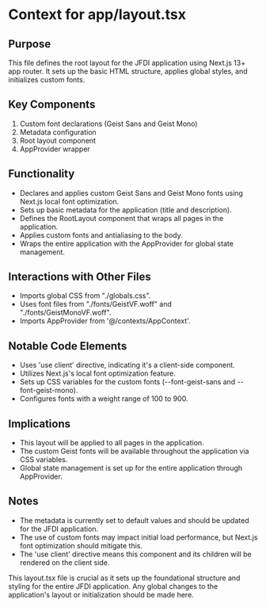 # Context for app/layout.tsx

## Purpose
This file defines the root layout for the JFDI application using Next.js 13+ app router. It sets up the basic HTML structure, applies global styles, and initializes custom fonts.

## Key Components
1. Custom font declarations (Geist Sans and Geist Mono)
2. Metadata configuration
3. Root layout component
4. AppProvider wrapper

## Functionality
- Declares and applies custom Geist Sans and Geist Mono fonts using Next.js local font optimization.
- Sets up basic metadata for the application (title and description).
- Defines the RootLayout component that wraps all pages in the application.
- Applies custom fonts and antialiasing to the body.
- Wraps the entire application with the AppProvider for global state management.

## Interactions with Other Files
- Imports global CSS from "./globals.css".
- Uses font files from "./fonts/GeistVF.woff" and "./fonts/GeistMonoVF.woff".
- Imports AppProvider from '@/contexts/AppContext'.

## Notable Code Elements
- Uses 'use client' directive, indicating it's a client-side component.
- Utilizes Next.js's local font optimization feature.
- Sets up CSS variables for the custom fonts (--font-geist-sans and --font-geist-mono).
- Configures fonts with a weight range of 100 to 900.

## Implications
- This layout will be applied to all pages in the application.
- The custom Geist fonts will be available throughout the application via CSS variables.
- Global state management is set up for the entire application through AppProvider.

## Notes
- The metadata is currently set to default values and should be updated for the JFDI application.
- The use of custom fonts may impact initial load performance, but Next.js font optimization should mitigate this.
- The 'use client' directive means this component and its children will be rendered on the client side.

This layout.tsx file is crucial as it sets up the foundational structure and styling for the entire JFDI application. Any global changes to the application's layout or initialization should be made here.